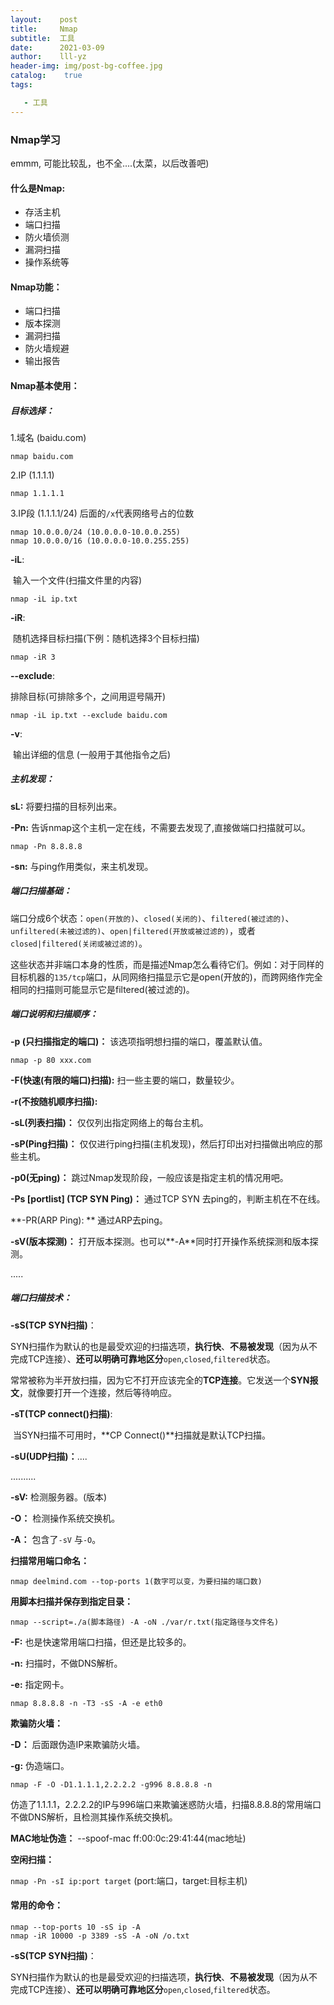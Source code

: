 ```yaml
---
layout:    post
title:     Nmap
subtitle:  工具
date:      2021-03-09
author:    lll-yz
header-img: img/post-bg-coffee.jpg
catalog:    true
tags:

   - 工具
---
```


### Nmap学习

emmm, 可能比较乱，也不全....(太菜，以后改善吧)

#### 什么是Nmap:

+ 存活主机
+ 端口扫描
+ 防火墙侦测
+ 漏洞扫描
+ 操作系统等

#### Nmap功能：

+ 端口扫描
+ 版本探测
+ 漏洞扫描
+ 防火墙规避
+ 输出报告

#### Nmap基本使用：

##### 目标选择：

1.域名 (baidu.com)

```
nmap baidu.com
```

2.IP (1.1.1.1)

```
nmap 1.1.1.1
```

3.IP段 (1.1.1.1/24)  后面的``/x``代表网络号占的位数

```
nmap 10.0.0.0/24 (10.0.0.0-10.0.0.255)     
nmap 10.0.0.0/16 (10.0.0.0-10.0.255.255)
```

**-iL**:

​	输入一个文件(扫描文件里的内容)

```
nmap -iL ip.txt
```

**-iR**:

​	随机选择目标扫描(下例：随机选择3个目标扫描)

```
nmap -iR 3
```

**--exclude**:

排除目标(可排除多个，之间用逗号隔开)

```
nmap -iL ip.txt --exclude baidu.com
```

**-v**:

​	输出详细的信息 (一般用于其他指令之后)

##### 主机发现：

**sL:** 将要扫描的目标列出来。

**-Pn:** 告诉nmap这个主机一定在线，不需要去发现了,直接做端口扫描就可以。

```
nmap -Pn 8.8.8.8 
```

**-sn:** 与ping作用类似，来主机发现。

##### 端口扫描基础：

端口分成6个状态：``open(开放的)``、``closed(关闭的)``、``filtered(被过滤的)``、``unfiltered(未被过滤的)``、``open|filtered(开放或被过滤的)``，或者``closed|filtered(关闭或被过滤的)``。

这些状态并非端口本身的性质，而是描述Nmap怎么看待它们。例如：对于同样的目标机器的``135/tcp``端口，从同网络扫描显示它是open(开放的)，而跨网络作完全相同的扫描则可能显示它是filtered(被过滤的)。

##### 端口说明和扫描顺序：

**-p (只扫描指定的端口)：** 该选项指明想扫描的端口，覆盖默认值。

```
nmap -p 80 xxx.com
```

**-F(快速(有限的端口)扫描):**  扫一些主要的端口，数量较少。

**-r(不按随机顺序扫描):** 

**-sL(列表扫描)：** 仅仅列出指定网络上的每台主机。

**-sP(Ping扫描)：** 仅仅进行ping扫描(主机发现)，然后打印出对扫描做出响应的那些主机。

**-p0(无ping)：** 跳过Nmap发现阶段，一般应该是指定主机的情况用吧。

**-Ps [portlist] (TCP SYN Ping)：** 通过TCP SYN 去ping的，判断主机在不在线。

**-PR(ARP Ping): ** 通过ARP去ping。

**-sV(版本探测)：** 打开版本探测。也可以**-A**同时打开操作系统探测和版本探测。

.....

##### 端口扫描技术：

**-sS(TCP SYN扫描)**：

​	SYN扫描作为默认的也是最受欢迎的扫描选项，**执行快**、**不易被发现**（因为从不完成TCP连接）、**还可以明确可靠地区分**``open``,``closed``,``filtered``状态。

​	常常被称为半开放扫描，因为它不打开应该完全的**TCP连接**。它发送一个**SYN报文**，就像要打开一个连接，然后等待响应。

**-sT(TCP connect()扫描)**: 

​	当SYN扫描不可用时，**CP Connect()**扫描就是默认TCP扫描。

**-sU(UDP扫描)：**....

..........

**-sV:**  检测服务器。(版本)

**-O：** 检测操作系统交换机。

**-A：** 包含了``-sV`` 与``-O``。

**扫描常用端口命名：** 

```
nmap deelmind.com --top-ports 1(数字可以变，为要扫描的端口数)
```

**用脚本扫描并保存到指定目录：**

```
nmap --script=./a(脚本路径) -A -oN ./var/r.txt(指定路径与文件名)
```

**-F:**  也是快速常用端口扫描，但还是比较多的。

**-n:** 扫描时，不做DNS解析。

**-e:** 指定网卡。

```
nmap 8.8.8.8 -n -T3 -sS -A -e eth0
```

**欺骗防火墙：**

**-D：** 后面跟伪造IP来欺骗防火墙。

**-g:** 伪造端口。

```
nmap -F -O -D1.1.1.1,2.2.2.2 -g996 8.8.8.8 -n
```

仿造了1.1.1.1，2.2.2.2的IP与996端口来欺骗迷惑防火墙，扫描8.8.8.8的常用端口不做DNS解析，且检测其操作系统交换机。

**MAC地址伪造：** --spoof-mac ff:00:0c:29:41:44(mac地址)

**空闲扫描：**

``nmap -Pn -sI ip:port target`` (port:端口，target:目标主机) 



#### 常用的命令：

```
nmap --top-ports 10 -sS ip -A
nmap -iR 10000 -p 3389 -sS -A -oN /o.txt
```

**-sS(TCP SYN扫描)**：

​	SYN扫描作为默认的也是最受欢迎的扫描选项，**执行快**、**不易被发现**（因为从不完成TCP连接）、**还可以明确可靠地区分**``open``,``closed``,``filtered``状态。